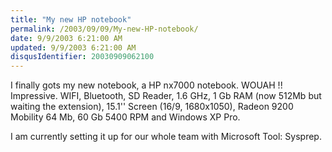 ```yaml
---
title: "My new HP notebook"
permalink: /2003/09/09/My-new-HP-notebook/
date: 9/9/2003 6:21:00 AM
updated: 9/9/2003 6:21:00 AM
disqusIdentifier: 20030909062100
---
```

<P>I finally gots my new notebook, a HP nx7000 notebook. WOUAH !! Impressive. WIFI, Bluetooth, SD Reader, 1.6 GHz, 1 Gb RAM (now 512Mb but waiting the extension), 15.1'' Screen (16/9, 1680x1050), Radeon 9200 Mobility 64 Mb, 60 Gb 5400 RPM and Windows XP Pro.</P>
<P>I am currently setting it up for our whole team with Microsoft Tool: Sysprep.</P>
